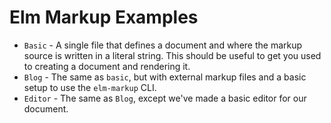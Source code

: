 # Elm Markup Examples

- `Basic` - A single file that defines a document and where the markup source is written in a literal string.  This should be useful to get you used to creating a document and rendering it.
- `Blog` - The same as `basic`, but with external markup files and a basic setup to use the `elm-markup` CLI.
- `Editor` - The same as `Blog`, except we've made a basic editor for our document.
